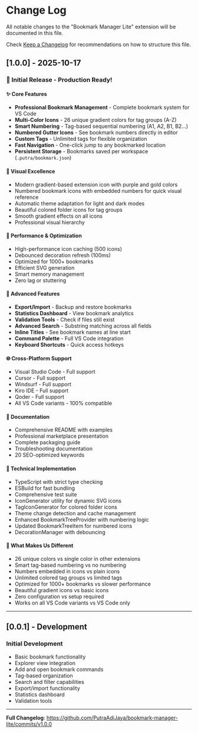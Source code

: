 # Change Log

All notable changes to the "Bookmark Manager Lite" extension will be documented in this file.

Check [Keep a Changelog](http://keepachangelog.com/) for recommendations on how to structure this file.

## [1.0.0] - 2025-10-17

### 🎉 Initial Release - Production Ready!

#### ✨ Core Features
- **Professional Bookmark Management** - Complete bookmark system for VS Code
- **Multi-Color Icons** - 26 unique gradient colors for tag groups (A-Z)
- **Smart Numbering** - Tag-based sequential numbering (A1, A2, B1, B2...)
- **Numbered Gutter Icons** - See bookmark numbers directly in editor
- **Custom Tags** - Unlimited tags for flexible organization
- **Fast Navigation** - One-click jump to any bookmarked location
- **Persistent Storage** - Bookmarks saved per workspace (`.putra/bookmark.json`)

#### 🎨 Visual Excellence
- Modern gradient-based extension icon with purple and gold colors
- Numbered bookmark icons with embedded numbers for quick visual reference
- Automatic theme adaptation for light and dark modes
- Beautiful colored folder icons for tag groups
- Smooth gradient effects on all icons
- Professional visual hierarchy

#### 🚀 Performance & Optimization
- High-performance icon caching (500 icons)
- Debounced decoration refresh (100ms)
- Optimized for 1000+ bookmarks
- Efficient SVG generation
- Smart memory management
- Zero lag or stuttering

#### 🔧 Advanced Features
- **Export/Import** - Backup and restore bookmarks
- **Statistics Dashboard** - View bookmark analytics
- **Validation Tools** - Check if files still exist
- **Advanced Search** - Substring matching across all fields
- **Inline Titles** - See bookmark names at line start
- **Command Palette** - Full VS Code integration
- **Keyboard Shortcuts** - Quick access hotkeys

#### 🌐 Cross-Platform Support
- Visual Studio Code - Full support
- Cursor - Full support
- Windsurf - Full support
- Kiro IDE - Full support
- Qoder - Full support
- All VS Code variants - 100% compatible

#### 📝 Documentation
- Comprehensive README with examples
- Professional marketplace presentation
- Complete packaging guide
- Troubleshooting documentation
- 20 SEO-optimized keywords

#### 🔨 Technical Implementation
- TypeScript with strict type checking
- ESBuild for fast bundling
- Comprehensive test suite
- IconGenerator utility for dynamic SVG icons
- TagIconGenerator for colored folder icons
- Theme change detection and cache management
- Enhanced BookmarkTreeProvider with numbering logic
- Updated BookmarkTreeItem for numbered icons
- DecorationManager with debouncing

#### 🎯 What Makes Us Different
- 26 unique colors vs single color in other extensions
- Smart tag-based numbering vs no numbering
- Numbers embedded in icons vs plain icons
- Unlimited colored tag groups vs limited tags
- Optimized for 1000+ bookmarks vs slower performance
- Beautiful gradient icons vs basic icons
- Zero configuration vs setup required
- Works on all VS Code variants vs VS Code only

---

## [0.0.1] - Development

### Initial Development
- Basic bookmark functionality
- Explorer view integration
- Add and open bookmark commands
- Tag-based organization
- Search and filter capabilities
- Export/import functionality
- Statistics dashboard
- Validation tools

---

**Full Changelog**: https://github.com/PutraAdiJaya/bookmark-manager-lite/commits/v1.0.0